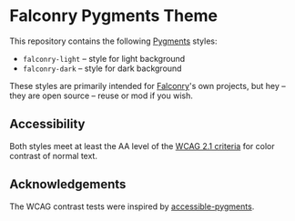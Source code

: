 # Falconry Pygments Theme

This repository contains the following [Pygments](https://pygments.org/) styles:

* `falconry-light` – style for light background
* `falconry-dark` – style for dark background

These styles are primarily intended for
[Falconry](https://github.com/falconry/)'s own projects, but hey –
they are open source – reuse or mod if you wish.

## Accessibility

Both styles meet at least the AA level of the
[WCAG 2.1 criteria](https://www.w3.org/WAI/WCAG21/Understanding/contrast-minimum.html)
for color contrast of normal text.

## Acknowledgements

The WCAG contrast tests were inspired by
[accessible-pygments](https://github.com/Quansight-Labs/accessible-pygments).
